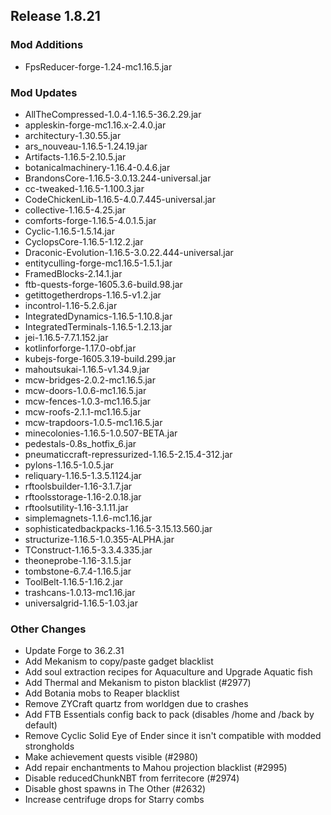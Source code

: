 ## Release 1.8.21

### Mod Additions
- FpsReducer-forge-1.24-mc1.16.5.jar
### Mod Updates
- AllTheCompressed-1.0.4-1.16.5-36.2.29.jar
- appleskin-forge-mc1.16.x-2.4.0.jar
- architectury-1.30.55.jar
- ars_nouveau-1.16.5-1.24.19.jar
- Artifacts-1.16.5-2.10.5.jar
- botanicalmachinery-1.16.4-0.4.6.jar
- BrandonsCore-1.16.5-3.0.13.244-universal.jar
- cc-tweaked-1.16.5-1.100.3.jar
- CodeChickenLib-1.16.5-4.0.7.445-universal.jar
- collective-1.16.5-4.25.jar
- comforts-forge-1.16.5-4.0.1.5.jar
- Cyclic-1.16.5-1.5.14.jar
- CyclopsCore-1.16.5-1.12.2.jar
- Draconic-Evolution-1.16.5-3.0.22.444-universal.jar
- entityculling-forge-mc1.16.5-1.5.1.jar
- FramedBlocks-2.14.1.jar
- ftb-quests-forge-1605.3.6-build.98.jar
- getittogetherdrops-1.16.5-v1.2.jar
- incontrol-1.16-5.2.6.jar
- IntegratedDynamics-1.16.5-1.10.8.jar
- IntegratedTerminals-1.16.5-1.2.13.jar
- jei-1.16.5-7.7.1.152.jar
- kotlinforforge-1.17.0-obf.jar
- kubejs-forge-1605.3.19-build.299.jar
- mahoutsukai-1.16.5-v1.34.9.jar
- mcw-bridges-2.0.2-mc1.16.5.jar
- mcw-doors-1.0.6-mc1.16.5.jar
- mcw-fences-1.0.3-mc1.16.5.jar
- mcw-roofs-2.1.1-mc1.16.5.jar
- mcw-trapdoors-1.0.5-mc1.16.5.jar
- minecolonies-1.16.5-1.0.507-BETA.jar
- pedestals-0.8s_hotfix_6.jar
- pneumaticcraft-repressurized-1.16.5-2.15.4-312.jar
- pylons-1.16.5-1.0.5.jar
- reliquary-1.16.5-1.3.5.1124.jar
- rftoolsbuilder-1.16-3.1.7.jar
- rftoolsstorage-1.16-2.0.18.jar
- rftoolsutility-1.16-3.1.11.jar
- simplemagnets-1.1.6-mc1.16.jar
- sophisticatedbackpacks-1.16.5-3.15.13.560.jar
- structurize-1.16.5-1.0.355-ALPHA.jar
- TConstruct-1.16.5-3.3.4.335.jar
- theoneprobe-1.16-3.1.5.jar
- tombstone-6.7.4-1.16.5.jar
- ToolBelt-1.16.5-1.16.2.jar
- trashcans-1.0.13-mc1.16.jar
- universalgrid-1.16.5-1.03.jar
### Other Changes
- Update Forge to 36.2.31
- Add Mekanism to copy/paste gadget blacklist
- Add soul extraction recipes for Aquaculture and Upgrade Aquatic fish
- Add Thermal and Mekanism to piston blacklist (#2977)
- Add Botania mobs to Reaper blacklist
- Remove ZYCraft quartz from worldgen due to crashes
- Add FTB Essentials config back to pack (disables /home and /back by default)
- Remove Cyclic Solid Eye of Ender since it isn't compatible with modded strongholds
- Make achievement quests visible (#2980)
- Add repair enchantments to Mahou projection blacklist (#2995)
- Disable reducedChunkNBT from ferritecore (#2974)
- Disable ghost spawns in The Other (#2632)
- Increase centrifuge drops for Starry combs
